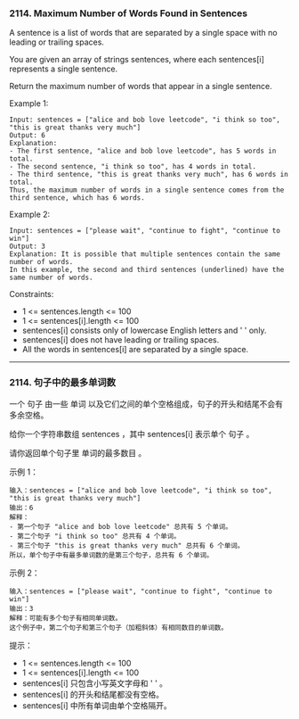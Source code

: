 ### 2114. Maximum Number of Words Found in Sentences
A sentence is a list of words that are separated by a single space with no leading or trailing spaces.

You are given an array of strings sentences, where each sentences[i] represents a single sentence.

Return the maximum number of words that appear in a single sentence.

 

Example 1:

	Input: sentences = ["alice and bob love leetcode", "i think so too", "this is great thanks very much"]
	Output: 6
	Explanation: 
	- The first sentence, "alice and bob love leetcode", has 5 words in total.
	- The second sentence, "i think so too", has 4 words in total.
	- The third sentence, "this is great thanks very much", has 6 words in total.
	Thus, the maximum number of words in a single sentence comes from the third sentence, which has 6 words.

Example 2:

	Input: sentences = ["please wait", "continue to fight", "continue to win"]
	Output: 3
	Explanation: It is possible that multiple sentences contain the same number of words. 
	In this example, the second and third sentences (underlined) have the same number of words.

 

Constraints:

* 1 <= sentences.length <= 100
* 1 <= sentences[i].length <= 100
* sentences[i] consists only of lowercase English letters and ' ' only.
* sentences[i] does not have leading or trailing spaces.
* All the words in sentences[i] are separated by a single space.

---- 
### 2114. 句子中的最多单词数
一个 句子 由一些 单词 以及它们之间的单个空格组成，句子的开头和结尾不会有多余空格。

给你一个字符串数组 sentences ，其中 sentences[i] 表示单个 句子 。

请你返回单个句子里 单词的最多数目 。

 

示例 1：

	输入：sentences = ["alice and bob love leetcode", "i think so too", "this is great thanks very much"]
	输出：6
	解释：
	- 第一个句子 "alice and bob love leetcode" 总共有 5 个单词。
	- 第二个句子 "i think so too" 总共有 4 个单词。
	- 第三个句子 "this is great thanks very much" 总共有 6 个单词。
	所以，单个句子中有最多单词数的是第三个句子，总共有 6 个单词。

示例 2：

	输入：sentences = ["please wait", "continue to fight", "continue to win"]
	输出：3
	解释：可能有多个句子有相同单词数。
	这个例子中，第二个句子和第三个句子（加粗斜体）有相同数目的单词数。

 

提示：

* 1 <= sentences.length <= 100
* 1 <= sentences[i].length <= 100
* sentences[i] 只包含小写英文字母和 ' ' 。
* sentences[i] 的开头和结尾都没有空格。
* sentences[i] 中所有单词由单个空格隔开。


